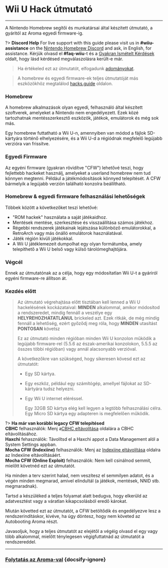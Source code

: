 # Wii U Hack útmutató
---
A Nintendo Homebrew segítői és munkatársai által készített útmutató, a gyáritól az Aroma egyedi firmware-ig.

?> **Discord Help** For live support with this guide please visit us in **#wiiu-assistance** on the [Nintendo Homebrew Discord](https://discord.gg/C29hYvh) and ask, in English, for assistance. Kérjük olvasd el **#faq-wiiu**-t és a [Gyakran Ismételt Kérdések](faq) oldalt, hogy lásd kérdésed megválaszolásra került-e már.

> Ha értékeled ezt az útmutatót, elfogadunk [adományokat](donations).

> A homebrew és egyedi firmware-ek teljes útmutatóját más eszközökhöz megtalálod [hacks.guide](https://hacks.guide) oldalon.

### Homebrew

A homebrew alkalmazások olyan egyedi, felhasználó által készített szoftverek, amelyeket a Nintendo nem engedélyezett. Ezek közé tartozhatnak mentésszerkesztő eszközök, játékok, emulátorok és még sok más.

Egy homebrew futtatható a Wii U-n, amennyiben van módod a fájlok SD-kártyára történő elhelyezésére, és a Wii U-d a régiódnak megfelelő legújabb verzióra van frissítve.

### Egyedi Firmware

Az egyéni firmware (gyakran rövidítve "CFW") lehetővé teszi, hogy fejlettebb hackeket használj, amelyeket a userland homebrew nem tud könnyen megtenni. Például a játékmódosítások könnyed telepítését. A CFW bármelyik a legújabb verzión található konzolra beállítható.

### Homebrew & egyedi firmware felhasználási lehetőségek

Többek között a következőket teszi lehetővé:

- "ROM hackek" használata a saját játékaidhoz.
- Mentések mentése, szerkesztése és visszaállítása számos játékhoz.
- Régebbi rendszerek játékainak lejátszása különböző emulátorokkal, a RetroArch vagy más önálló emulátorok használatával.
- Játék régión kívüli játékokkal.
- A Wii U játéklemezeit dumpolhat egy olyan formátumba, amely telepíthető a Wii U belső vagy külső tárolómeghajtójára.


### Végcél

Ennek az útmutatónak az a célja, hogy egy módosítatlan Wii U-t a gyáriról egyéni firmware-re állítson át.

### Kezdés előtt

> Az útmutató végrehajtása előtt tisztában kell lenned a Wii U hackelésének kockázataival: **MINDEN** alkalommal, amikor módosítod a rendszeredet, mindig fennáll a veszélye egy **HELYREHOZHATATLANUL** brickeled azt. Ezek ritkák, de még mindig fennáll a lehetőség, ezért győződj meg róla, hogy **MINDEN** utasítást **PONTOSAN** követsz
>
> Ez az útmutató minden régióban minden Wii U konzolon működik a legújabb firmware-rel (5.5.6 az észak-amerikai konzolokon, 5.5.5 az összes többi régióban) vagy annál alacsonyabb verzióval.
> 
> A következőkre van szükséged, hogy sikeresen kövesd ezt az útmutatót:
> 
> - Egy SD kártya.
> - Egy eszköz, például egy számítógép, amellyel fájlokat az SD-kártyára tudsz helyezni.
> - Egy Wii U internet eléréssel.
>     
>     Egy 32GB SD kártya elég kell legyen a legtöbb felhasználási célra. Egy Micro SD kártya egy adapteren is megfelelően működik.

?> **Ha már van korábbi legacy CFW telepítésed** </br> **CBHC** felhasználók: Menj a[CBHC eltávolítása](../uninstall-cbhc) oldalára a CBHC eltávolításához. </br> **Haxchi** fehasználók: Távolítsd el a Haxchi appot a Data Management alól a System Settings appban. </br> **Mocha CFW (Indexiine)** felhasználók: Menj az  [Indexiine eltávolítása](../uninstall-indexiine) oldalra az Indexiine eltávolításáért. </br> **Mocha CFW (Online Exploit)** felhasználók: Nem kell csinálnod semmit, mielőtt követnéd ezt az útmutatót.

Ha minden a terv szerint halad, nem veszítesz el semmilyen adatot, és a végén minden megmarad, amivel elindultál (a játékok, mentések, NNID stb. megmaradnak).

Tartsd a készüléked a teljes folyamat alatt bedugva, hogy elkerüld az adatvesztést vagy a váratlan kikapcsolásból eredő károkat.

Miután követted ezt az útmutatót, a CFW betöltődik és engedélyezve lesz a rendszerindításkor, kivéve, ha úgy döntesz, hogy nem követed az Autobooting Aroma részt.

Javasoljuk, hogy a teljes útmutatót az elejétől a végéig olvasd el egy vagy több alkalommal, mielőtt ténylegesen végigfuttatnád az útmutatót a rendszereddel.

---

### [Folytatás az Aroma-val](aroma/getting-started) {docsify-ignore}
